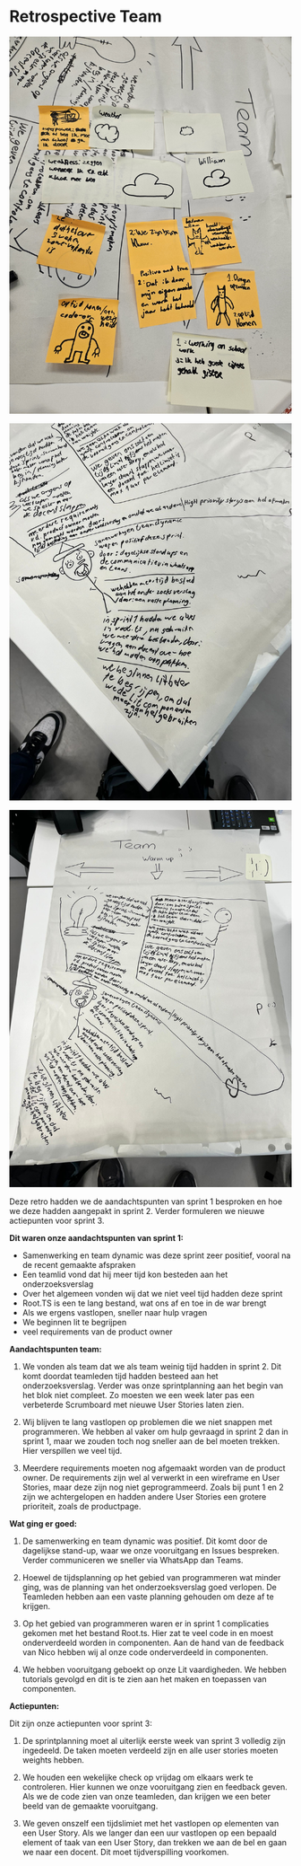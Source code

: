 # Retrospective Team

![alt text](20240524_121124.jpg)

![alt text](IMG-20240524-WA0005.jpg)

![alt text](IMG-20240524-WA0006.jpg)

Deze retro hadden we de aandachtspunten van sprint 1 besproken en hoe we deze hadden aangepakt in sprint 2. Verder formuleren we nieuwe actiepunten voor sprint 3.

**Dit waren onze aandachtspunten van sprint 1:**

- Samenwerking en team dynamic was deze sprint zeer positief, vooral na de recent gemaakte afspraken
- Een teamlid vond dat hij meer tijd kon besteden aan het onderzoeksverslag
- Over het algemeen vonden wij dat we niet veel tijd hadden deze sprint
- Root.TS is een te lang bestand, wat ons af en toe in de war brengt
- Als we ergens vastlopen, sneller naar hulp vragen
- We beginnen lit te begrijpen
- veel requirements van de product owner

**Aandachtspunten team:**

1. We vonden als team dat we als team weinig tijd hadden in sprint 2. Dit komt doordat teamleden tijd hadden besteed aan het onderzoeksverslag. Verder was onze sprintplanning aan het begin van het blok niet compleet. Zo moesten we een week later pas een verbeterde Scrumboard met nieuwe User Stories laten zien.

2. Wij blijven te lang vastlopen op problemen die we niet snappen met programmeren. We hebben al vaker om hulp gevraagd in sprint 2 dan in sprint 1, maar we zouden toch nog sneller aan de bel moeten trekken. Hier verspillen we veel tijd.

3. Meerdere requirements moeten nog afgemaakt worden van de product owner. De requirements zijn wel al verwerkt in een wireframe en User Stories, maar deze zijn nog niet geprogrammeerd. Zoals bij punt 1 en 2 zijn we achtergelopen en hadden andere User Stories een grotere prioriteit, zoals de productpage.


**Wat ging er goed:**

1. De samenwerking en team dynamic was positief. Dit komt door de dagelijkse stand-up, waar we onze vooruitgang en Issues bespreken. Verder communiceren we sneller via WhatsApp dan Teams.

2. Hoewel de tijdsplanning op het gebied van programmeren wat minder ging, was de planning van het onderzoeksverslag goed verlopen. De Teamleden hebben aan een vaste planning gehouden om deze af te krijgen.

3. Op het gebied van programmeren waren er in sprint 1 complicaties gekomen met het bestand Root.ts. Hier zat te veel code in en moest onderverdeeld worden in componenten. Aan de hand van de feedback van Nico hebben wij al onze code onderverdeeld in componenten.

4. We hebben vooruitgang geboekt op onze Lit vaardigheden. We hebben tutorials gevolgd en dit is te zien aan het maken en toepassen van componenten.


**Actiepunten:**

Dit zijn onze actiepunten voor sprint 3:

1. De sprintplanning moet al uiterlijk eerste week van sprint 3 volledig zijn ingedeeld. De taken moeten verdeeld zijn en alle user stories moeten weights hebben. 

2. We houden een wekelijke check op vrijdag om elkaars werk te controleren. Hier kunnen we onze vooruitgang zien en feedback geven. Als we de code zien van onze teamleden, dan krijgen we een beter beeld van de gemaakte vooruitgang.

3. We geven onszelf een tijdslimiet met het vastlopen op elementen van een User Story. Als we langer dan een uur vastlopen op een bepaald element of taak van een User Story, dan trekken we aan de bel en gaan we naar een docent. Dit moet tijdverspilling voorkomen.


